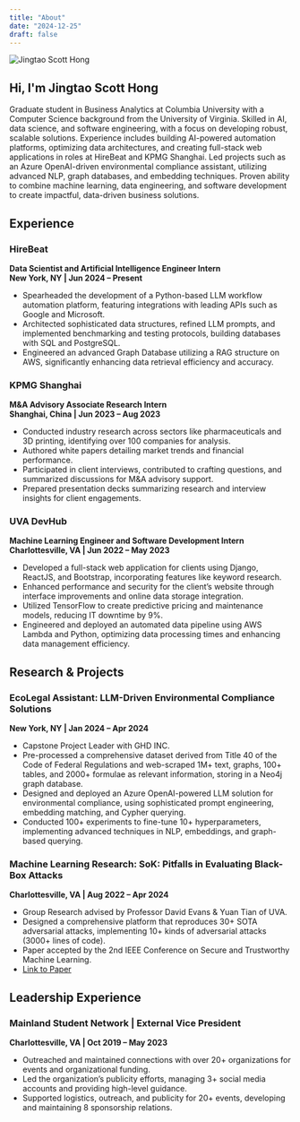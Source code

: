```yaml
---
title: "About"
date: "2024-12-25"
draft: false
---
```


![Jingtao Scott Hong](/menu/me.jpg "50px")


## Hi, I'm Jingtao Scott Hong
Graduate student in Business Analytics at Columbia University with a Computer Science background from the University of Virginia. Skilled in AI, data science, and software engineering, with a focus on developing robust, scalable solutions. Experience includes building AI-powered automation platforms, optimizing data architectures, and creating full-stack web applications in roles at HireBeat and KPMG Shanghai. Led projects such as an Azure OpenAI-driven environmental compliance assistant, utilizing advanced NLP, graph databases, and embedding techniques. Proven ability to combine machine learning, data engineering, and software development to create impactful, data-driven business solutions.

## Experience 
 
### HireBeat
**Data Scientist and Artificial Intelligence Engineer Intern**\
**New York, NY | Jun 2024 – Present**  
- Spearheaded the development of a Python-based LLM workflow automation platform, featuring integrations with leading APIs such as Google and Microsoft.
- Architected sophisticated data structures, refined LLM prompts, and implemented benchmarking and testing protocols, building databases with SQL and PostgreSQL.
- Engineered an advanced Graph Database utilizing a RAG structure on AWS, significantly enhancing data retrieval efficiency and accuracy.

### KPMG Shanghai 
**M&A Advisory Associate Research Intern**\
**Shanghai, China | Jun 2023 – Aug 2023**  

- Conducted industry research across sectors like pharmaceuticals and 3D printing, identifying over 100 companies for analysis.
- Authored white papers detailing market trends and financial performance.
- Participated in client interviews, contributed to crafting questions, and summarized discussions for M&A advisory support.
- Prepared presentation decks summarizing research and interview insights for client engagements.

### UVA DevHub 
**Machine Learning Engineer and Software Development Intern**\
**Charlottesville, VA | Jun 2022 – May 2023**  
- Developed a full-stack web application for clients using Django, ReactJS, and Bootstrap, incorporating features like keyword research.
- Enhanced performance and security for the client’s website through interface improvements and online data storage integration.
- Utilized TensorFlow to create predictive pricing and maintenance models, reducing IT downtime by 9%.
- Engineered and deployed an automated data pipeline using AWS Lambda and Python, optimizing data processing times and enhancing data management efficiency.

## Research & Projects

### EcoLegal Assistant: LLM-Driven Environmental Compliance Solutions
**New York, NY | Jan 2024 – Apr 2024**  
- Capstone Project Leader with GHD INC.
- Pre-processed a comprehensive dataset derived from Title 40 of the Code of Federal Regulations and web-scraped 1M+ text, graphs, 100+ tables, and 2000+ formulae as relevant information, storing in a Neo4j graph database.
- Designed and deployed an Azure OpenAI-powered LLM solution for environmental compliance, using sophisticated prompt engineering, embedding matching, and Cypher querying.
- Conducted 100+ experiments to fine-tune 10+ hyperparameters, implementing advanced techniques in NLP, embeddings, and graph-based querying.

### Machine Learning Research: SoK: Pitfalls in Evaluating Black-Box Attacks
**Charlottesville, VA | Aug 2022 – Apr 2024**  
- Group Research advised by Professor David Evans & Yuan Tian of UVA.
- Designed a comprehensive platform that reproduces 30+ SOTA adversarial attacks, implementing 10+ kinds of adversarial attacks (3000+ lines of code).
- Paper accepted by the 2nd IEEE Conference on Secure and Trustworthy Machine Learning.
- [Link to Paper](https://arxiv.org/abs/2310.17534)

## Leadership Experience

### Mainland Student Network | External Vice President
**Charlottesville, VA | Oct 2019 – May 2023**  
- Outreached and maintained connections with over 20+ organizations for events and organizational funding.
- Led the organization’s publicity efforts, managing 3+ social media accounts and providing high-level guidance.
- Supported logistics, outreach, and publicity for 20+ events, developing and maintaining 8 sponsorship relations.

